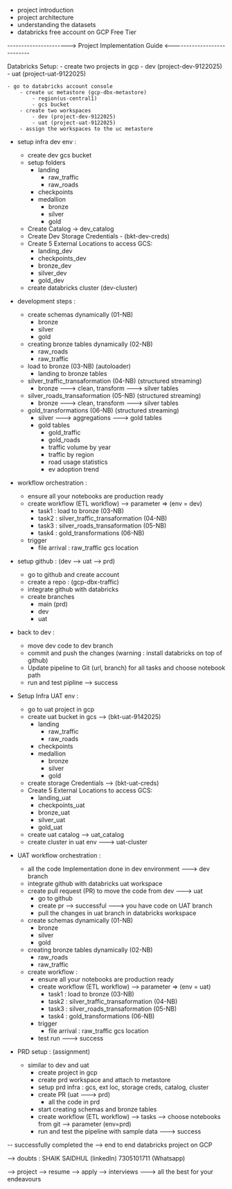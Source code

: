 - project introduction
- project architecture
- understanding the datasets
- databricks free account on GCP Free Tier

----------------------> Project Implementation Guide <---------------------------

Databricks Setup:
	- create two projects in gcp 
		- dev (project-dev-9122025)
		- uat (project-uat-9122025)
		
	- go to databricks account console
		- create uc metastore (gcp-dbx-metastore)
			- region(us-central1)
			- gcs bucket
		- create two workspaces
			- dev (project-dev-9122025)
			- uat (project-uat-9122025)
		- assign the workspaces to the uc metastore
		
- setup infra dev env :
	- create dev gcs bucket 
	- setup folders
		- landing
			- raw_traffic
			- raw_roads
		- checkpoints
		- medallion
			- bronze
			- silver
			- gold
	- Create Catalog → dev_catalog
	- Create Dev Storage Credentials - (bkt-dev-creds)
	- Create 5 External Locations to access GCS:
		- landing_dev
		- checkpoints_dev
		- bronze_dev
		- silver_dev
		- gold_dev
	- create databricks cluster (dev-cluster)
	
- development steps :
	- create schemas dynamically (01-NB)
		- bronze 
		- silver 
		- gold
	- creating bronze tables dynamically (02-NB)
		- raw_roads
		- raw_traffic
	- load to bronze (03-NB) (autoloader)
		- landing to bronze tables
	- silver_traffic_transaformation (04-NB) (structured streaming)
		- bronze ---> clean, transform ---> silver tables
	- silver_roads_transaformation (05-NB) (structured streaming)
		- bronze ---> clean, transform ---> silver tables
	- gold_transformations (06-NB) (structured streaming)
		- silver ---> aggregations ---> gold tables 
		- gold tables 
			- gold_traffic
			- gold_roads
			- traffic volume by year 
			- traffic by region 
			- road usage statistics
			- ev adoption trend

- workflow orchestration :
	- ensure all your notebooks are production ready
	- create workflow (ETL workflow) --> parameter => (env = dev)
		- task1 : load to bronze (03-NB)
		- task2 : silver_traffic_transaformation (04-NB)
		- task3 : silver_roads_transaformation (05-NB)
		- task4 : gold_transformations (06-NB)
	- trigger
		- file arrival : raw_traffic gcs location 
		
- setup github : (dev --> uat --> prd)
	- go to github and create account 
	- create a repo : (gcp-dbx-traffic)
	- integrate github with databricks 
	- create branches 
		- main (prd)
		- dev 
		- uat
	
- back to dev :
	- move dev code to dev branch 
	- commit and push the changes (warning : install databricks on top of github)
	- Update pipeline to Git (url, branch) for all tasks and choose notebook path
	- run and test pipline --> success
	
- Setup Infra UAT env :
	- go to uat project in gcp
	- create uat bucket in gcs --> (bkt-uat-9142025)
		- landing 
			- raw_traffic
			- raw_roads
		- checkpoints
		- medallion
			- bronze
			- silver
			- gold
	- create storage Credentials --> (bkt-uat-creds)
	- Create 5 External Locations to access GCS:
		- landing_uat
		- checkpoints_uat
		- bronze_uat
		- silver_uat
		- gold_uat
	- create uat catalog --> uat_catalog
	- create cluster in uat env ---> uat-cluster
	
- UAT workflow orchestration :
	- all the code Implementation done in dev environment ---> dev branch 
	- integrate github with databricks uat workspace
	- create pull request (PR) to move the code from dev ---> uat 
		- go to github 
		- create pr --> successful ---> you have code on UAT branch
		- pull the changes in uat branch in databricks workspace
	- create schemas dynamically (01-NB)
		- bronze 
		- silver 
		- gold
	- creating bronze tables dynamically (02-NB)
		- raw_roads
		- raw_traffic
	- create workflow :
		- ensure all your notebooks are production ready
		- create workflow (ETL workflow) --> parameter => (env = uat)
			- task1 : load to bronze (03-NB)
			- task2 : silver_traffic_transaformation (04-NB)
			- task3 : silver_roads_transaformation (05-NB)
			- task4 : gold_transformations (06-NB)
		- trigger
			- file arrival : raw_traffic gcs location 
		- test run ---> success
		
- PRD setup : (assignment)
	- similar to dev and uat 
		- create project in gcp 
		- create prd workspace and attach to metastore
		- setup prd infra : gcs, ext loc, storage creds, catalog, cluster
		- create PR (uat ---> prd)
			- all the code in prd 
		- start creating schemas and bronze tables 
		- create workflow (ETL workflow)
			--> tasks --> choose notebooks from git --> parameter (env=prd)
		- run and test the pipeline with sample data 
		---> success
		
-- successfully completed the --> end to end databricks project on GCP

--> doubts : 
	SHAIK SAIDHUL (linkedIn)
	7305101711 (Whatsapp)

--> project --> resume --> apply --> interviews ---> all the best for your endeavours
